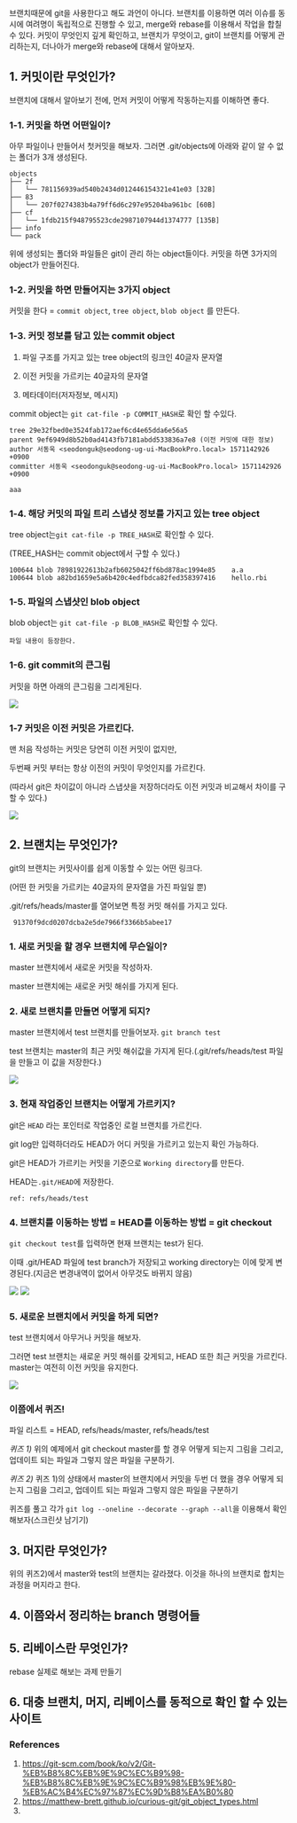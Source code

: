 브랜치때문에 git을 사용한다고 해도 과언이 아니다. 브랜치를 이용하면 여러 이슈를 동시에 여려명이 독립적으로 진행할 수 있고, merge와 rebase를 이용해서 작업을 합칠 수 있다.
커밋이 무엇인지 깊게 확인하고, 브랜치가 무엇이고, git이 브랜치를 어떻게 관리하는지, 더나아가 merge와 rebase에 대해서 알아보자.

## 1. 커밋이란 무엇인가?
브랜치에 대해서 알아보기 전에, 먼저 커밋이 어떻게 작동하는지를 이해하면 좋다.

### 1-1. 커밋을 하면 어떤일이?

아무 파일이나 만들어서 첫커밋을 해보자. 그러면 .git/objects에 아래와 같이 알 수 없는 폴더가 3개 생성된다.

```
objects
├── 2f
│   └── 781156939ad540b2434d012446154321e41e03 [32B]
├── 83
│   └── 207f0274383b4a79ff6d6c297e95204ba961bc [60B]
├── cf
│   └── 1fdb215f948795523cde2987107944d1374777 [135B]
├── info
└── pack

```
위에 생성되는 폴더와 파일들은 git이 관리 하는 object들이다. 커밋을 하면 3가지의 object가 만들어진다.

### 1-2. 커밋을 하면 만들어지는 3가지 object

커밋을 한다 = `commit object`, `tree object`, `blob object` 를 만든다.

### 1-3. 커밋 정보를 담고 있는 commit object
1) 파일 구조를 가지고 있는 tree object의 링크인 40글자 문자열

3) 이전 커밋을 가르키는 40글자의 문자열

2) 메타데이터(저자정보, 메시지)

commit object는 `git cat-file -p COMMIT_HASH`로 확인 할 수있다. 
```
tree 29e32fbed0e3524fab172aef6cd4e65dda6e56a5 
parent 9ef6949d8b52b0ad4143fb7181abdd533836a7e8 (이전 커밋에 대한 정보)
author 서동욱 <seodonguk@seodong-ug-ui-MacBookPro.local> 1571142926 +0900
committer 서동욱 <seodonguk@seodong-ug-ui-MacBookPro.local> 1571142926 +0900

aaa
```

### 1-4. 해당 커밋의 파일 트리 스냅샷 정보를 가지고 있는 tree object
tree object는`git cat-file -p TREE_HASH`로 확인할 수 있다.

(TREE_HASH는 commit object에서 구할 수 있다.)

```
100644 blob 78981922613b2afb6025042ff6bd878ac1994e85	a.a
100644 blob a82bd1659e5a6b420c4edfbdca82fed358397416	hello.rbi
```


### 1-5. 파일의 스냅샷인 blob object

blob object는 `git cat-file -p BLOB_HASH`로 확인할 수 있다.

```
파일 내용이 등장한다.
```

### 1-6. git commit의 큰그림
커밋을 하면 아래의 큰그림을 그리게된다.

![](https://git-scm.com/book/en/v2/images/commit-and-tree.png)


### 1-7 커밋은 이전 커밋은 가르킨다.
맨 처음 작성하는 커밋은 당연히 이전 커밋이 없지만,

두번째 커밋 부터는 항상 이전의 커밋이 무엇인지를 가르킨다. 

(따라서 git은 차이값이 아니라 스냅샷을 저장하더라도 이전 커밋과 비교해서 차이를 구할 수 있다.)

![](https://git-scm.com/book/en/v2/images/commits-and-parents.png)

## 2. 브랜치는 무엇인가?
git의 브랜치는 커밋사이를 쉽게 이동할 수 있는 어떤 링크다. 

(어떤 한 커밋을 가르키는 40글자의 문자열을 가진 파일일 뿐)

.git/refs/heads/master를 열어보면 특정 커밋 해쉬를 가지고 있다.

```
 91370f9dcd0207dcba2e5de7966f3366b5abee17
```

### 1. 새로 커밋을 할 경우 브랜치에 무슨일이?
master 브랜치에서 새로운 커밋을 작성하자. 

master 브랜치에는 새로운 커밋 해쉬를 가지게 된다.

### 2. 새로 브랜치를 만들면 어떻게 되지?
master 브랜치에서 test 브랜치를 만들어보자. `git branch test`

test 브랜치는 master의 최근 커밋 해쉬값을 가지게 된다.(.git/refs/heads/test 파일을 만들고 이 값을 저장한다.)

![]([https://git-scm.com/book/en/v2/images/two-branches.png)

### 3. 현재 작업중인 브랜치는 어떻게 가르키지?
git은 `HEAD` 라는 포인터로 작업중인 로컬 브랜치를 가르킨다. 

git log만 입력하더라도 HEAD가 어디 커밋을 가르키고 있는지 확인 가능하다.

git은 HEAD가 가르키는 커밋을 기준으로 `Working directory`를 만든다.

HEAD는`.git/HEAD`에 저장한다.
```
ref: refs/heads/test
```

### 4. 브랜치를 이동하는 방법 = HEAD를 이동하는 방법 = git checkout
`git checkout test`를 입력하면 현재 브랜치는 test가 된다.

이때 .git/HEAD 파일에 test branch가 저장되고 working directory는 이에 맞게 변경된다.(지금은 변경내역이 없어서 아무것도 바뀌지 않음)

![](https://git-scm.com/book/en/v2/images/head-to-master.png)
![](https://git-scm.com/book/en/v2/images/head-to-testing.png)

### 5. 새로운 브랜치에서 커밋을 하게 되면?
test 브랜치에서 아무거나 커밋을 해보자.

그러면 test 브랜치는 새로운 커밋 해쉬를 갖게되고, HEAD 또한 최근 커밋을 가르킨다. master는 여전히 이전 커밋을 유지한다.

![](https://git-scm.com/book/en/v2/images/advance-testing.png)

### 이쯤에서 퀴즈!
파일 리스트 = HEAD, refs/heads/master, refs/heads/test

*퀴즈 1)* 위의 예제에서 git checkout master를 할 경우 어떻게 되는지 그림을 그리고, 업데이트 되는 파일과 그렇지 않은 파일을 구분하기.

*퀴즈 2)* 퀴즈 1)의 상태에서 master의 브랜치에서 커밋을 두번 더 했을 경우 어떻게 되는지 그림을 그리고, 업데이트 되는 파일과 그렇지 않은 파일을 구분하기

퀴즈를 풀고 각가 `git log --oneline --decorate --graph --all`을 이용해서 확인해보자(스크린샷 남기기)

## 3. 머지란 무엇인가?
위의 퀴즈2)에서 master와 test의 브랜치는 갈라졌다. 이것을 하나의 브랜치로 합치는 과정을 머지라고 한다.

## 4. 이쯤와서 정리하는 branch 명령어들

## 5. 리베이스란 무엇인가?
rebase 실제로 해보는 과제 만들기

## 6. 대충 브랜치, 머지, 리베이스를 동적으로 확인 할 수 있는 사이트


### References
1) https://git-scm.com/book/ko/v2/Git-%EB%B8%8C%EB%9E%9C%EC%B9%98-%EB%B8%8C%EB%9E%9C%EC%B9%98%EB%9E%80-%EB%AC%B4%EC%97%87%EC%9D%B8%EA%B0%80
2) https://matthew-brett.github.io/curious-git/git_object_types.html
3)


